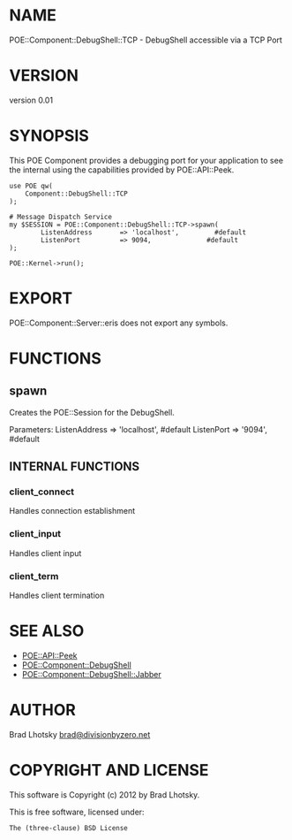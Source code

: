 # NAME

POE::Component::DebugShell::TCP - DebugShell accessible via a TCP Port

# VERSION

version 0.01

# SYNOPSIS

This POE Component provides a debugging port for your application to
see the internal using the capabilities provided by POE::API::Peek.

    use POE qw(
        Component::DebugShell::TCP
    );

    # Message Dispatch Service
    my $SESSION = POE::Component::DebugShell::TCP->spawn(
            ListenAddress       => 'localhost',         #default
            ListenPort          => 9094,              #default
    );

    POE::Kernel->run();

# EXPORT

POE::Component::Server::eris does not export any symbols.

# FUNCTIONS

## spawn

Creates the POE::Session for the DebugShell.

Parameters:
    ListenAddress           => 'localhost',         \#default
    ListenPort              => '9094',              \#default

## INTERNAL FUNCTIONS

### client\_connect

Handles connection establishment

### client\_input

Handles client input

### client\_term

Handles client termination

# SEE ALSO

- [POE::API::Peek](http://search.cpan.org/dist/POE-API-Peek)
- [POE::Component::DebugShell](http://search.cpan.org/dist/POE-Component-DebugShell)
- [POE::Component::DebugShell::Jabber](http://search.cpan.org/dist/POE-Component-DebugShell-Jabber)

# AUTHOR

Brad Lhotsky <brad@divisionbyzero.net>

# COPYRIGHT AND LICENSE

This software is Copyright (c) 2012 by Brad Lhotsky.

This is free software, licensed under:

    The (three-clause) BSD License
